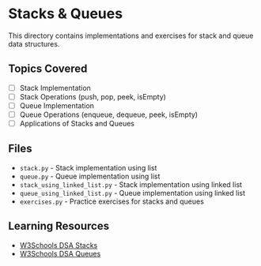 # Stacks & Queues

This directory contains implementations and exercises for stack and queue data structures.

## Topics Covered

- [ ] Stack Implementation
- [ ] Stack Operations (push, pop, peek, isEmpty)
- [ ] Queue Implementation
- [ ] Queue Operations (enqueue, dequeue, peek, isEmpty)
- [ ] Applications of Stacks and Queues

## Files

- `stack.py` - Stack implementation using list
- `queue.py` - Queue implementation using list
- `stack_using_linked_list.py` - Stack implementation using linked list
- `queue_using_linked_list.py` - Queue implementation using linked list
- `exercises.py` - Practice exercises for stacks and queues

## Learning Resources

- [W3Schools DSA Stacks](https://www.w3schools.com/dsa/dsa_intro_stacks.php)
- [W3Schools DSA Queues](https://www.w3schools.com/dsa/dsa_intro_queues.php)

